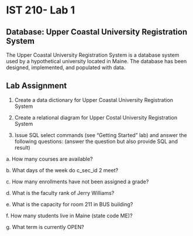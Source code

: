 # IST 210- Lab 1

## Database: Upper Coastal University Registration System

The Upper Coastal University Registration System is a database system used by a hypothetical university located in Maine. The database has been designed, implemented, and populated with data.

## Lab Assignment

1.   Create a data dictionary for Upper Coastal University Registration System

2.   Create a relational diagram for Upper Costal University Registration System
3.   Issue SQL select commands (see “Getting Started” lab) and answer the following questions: (answer the question but also provide SQL and result)

  a.  How many courses are available?

  b.  What days of the week do c_sec_id 2 meet?
  
  c.  How many enrollments have not been assigned a grade?
  
  d.  What is the faculty rank of Jerry Williams?
  
  e.  What is the capacity for room 211 in BUS building?
  
  f.  How many students live in Maine (state code ME)?
  
  g.  What term is currently OPEN?
